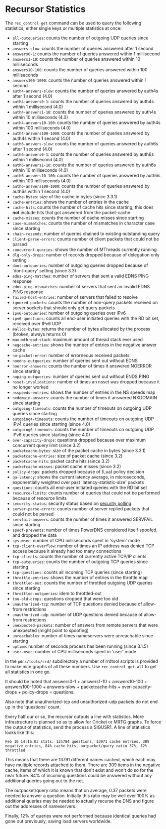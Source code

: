 # Recursor Statistics
The `rec_control get` command can be used to query the following statistics, either single keys or multiple statistics at once:

* `all-outqueries`: counts the number of outgoing UDP queries since starting
* `answers-slow`: counts the number of queries answered after 1 second
* `answers0-1`: counts the number of queries answered within 1 millisecond
* `answers1-10`: counts the number of queries answered within 10 milliseconds
* `answers10-100`: counts the number of queries answered within 100 milliseconds
* `answers100-1000`: counts the number of queries answered within 1 second
* `auth4-answers-slow`: counts the number of queries answered by auth4s after 1 second (4.0)
* `auth4-answers0-1`: counts the number of queries answered by auth4s within 1 millisecond (4.0)
* `auth4-answers1-10`: counts the number of queries answered by auth4s within 10 milliseconds (4.0)
* `auth4-answers10-100`: counts the number of queries answered by auth4s within 100 milliseconds (4.0)
* `auth4-answers100-1000`: counts the number of queries answered by auth4s within 1 second (4.0)
* `auth6-answers-slow`: counts the number of queries answered by auth6s after 1 second (4.0)
* `auth6-answers0-1`: counts the number of queries answered by auth6s within 1 millisecond (4.0)
* `auth6-answers1-10`: counts the number of queries answered by auth6s within 10 milliseconds (4.0)
* `auth6-answers10-100`: counts the number of queries answered by auth6s within 100 milliseconds (4.0)
* `auth6-answers100-1000`: counts the number of queries answered by auth6s within 1 second (4.0)
* `cache-bytes`: size of the cache in bytes (since 3.3.1)
* `cache-entries`: shows the number of entries in the cache
* `cache-hits`: counts the number of cache hits since starting, this does **not** include hits that got answered from the packet-cache
* `cache-misses`: counts the number of cache misses since starting
* `case-mismatches`: counts the number of mismatches in character case since starting
* `chain-resends`: number of queries chained to existing outstanding query
* `client-parse-errors`: counts number of client packets that could not be parsed
* `concurrent-queries`: shows the number of MThreads currently running
* `dlg-only-drops`: number of records dropped because of delegation only setting
* `dont-outqueries`: number of outgoing queries dropped because of 'dont-query' setting (since 3.3)
* `edns-ping-matches`: number of servers that sent a valid EDNS PING response
* `edns-ping-mismatches`: number of servers that sent an invalid EDNS PING response
* `failed-host-entries`: number of servers that failed to resolve
* `ignored-packets`: counts the number of non-query packets received on server sockets that should only get query packets
* `ipv6-outqueries`: number of outgoing queries over IPv6
* `ipv6-questions`: counts all end-user initiated queries with the RD bit set, received over IPv6 UDP
* `malloc-bytes`: returns the number of bytes allocated by the process (broken, always returns 0)
* `max-mthread-stack`: maximum amount of thread stack ever used
* `negcache-entries`: shows the number of entries in the negative answer cache
* `no-packet-error`: number of errorneous received packets
* `noedns-outqueries`: number of queries sent out without EDNS
* `noerror-answers`: counts the number of times it answered NOERROR since starting
* `noping-outqueries`: number of queries sent out without ENDS PING
* `nsset-invalidations`: number of times an nsset was dropped because it no longer worked
* `nsspeeds-entries`: shows the number of entries in the NS speeds map
* `nxdomain-answers`: counts the number of times it answered NXDOMAIN since starting
* `outgoing-timeouts`: counts the number of timeouts on outgoing UDP queries since starting
* `outgoing4-timeouts`: counts the number of timeouts on outgoing UDP IPv4 queries since starting (since 4.0)
* `outgoing6-timeouts`: counts the number of timeouts on outgoing UDP IPv6 queries since starting (since 4.0)
* `over-capacity-drops`: questions dropped because over maximum concurrent query limit (since 3.2)
* `packetcache-bytes`: size of the packet cache in bytes (since 3.3.1)
* `packetcache-entries`: size of packet cache (since 3.2)
* `packetcache-hits`: packet cache hits (since 3.2)
* `packetcache-misses`: packet cache misses (since 3.2)
* `policy-drops`: packets dropped because of (Lua) policy decision
* `qa-latency`: shows the current latency average, in microseconds, exponentially weighted over past 'latency-statistic-size' packets
* `questions`: counts all end-user initiated queries with the RD bit set
* `resource-limits`: counts number of queries that could not be performed because of resource limits
* `security-status`: security status based on [security polling](../common/security.md#implementation)
* `server-parse-errors`: counts number of server replied packets that could not be parsed
* `servfail-answers`: counts the number of times it answered SERVFAIL since starting
* `spoof-prevents`: number of times PowerDNS considered itself spoofed, and dropped the data
* `sys-msec`: number of CPU milliseconds spent in 'system' mode
* `tcp-client-overflow`: number of times an IP address was denied TCP access because it already had too many connections
* `tcp-clients`: counts the number of currently active TCP/IP clients
* `tcp-outqueries`: counts the number of outgoing TCP queries since starting
* `tcp-questions`: counts all incoming TCP queries (since starting)
* `throttle-entries`: shows the number of entries in the throttle map
* `throttled-out`: counts the number of throttled outgoing UDP queries since starting
* `throttled-outqueries`: idem to throttled-out
* `too-old-drops`: questions dropped that were too old
* `unauthorized-tcp`: number of TCP questions denied because of allow-from restrictions
* `unauthorized-udp`: number of UDP questions denied because of allow-from restrictions
* `unexpected-packets`: number of answers from remote servers that were unexpected (might point to spoofing)
* `unreachables`: number of times nameservers were unreachable since starting
* `uptime`: number of seconds process has been running (since 3.1.5)
* `user-msec`: number of CPU milliseconds spent in 'user' mode

In the `pdns/tools/rrd/` subdirectory a number of rrdtool scripts is provided to
make nice graphs of all these numbers. Use `rec_control get-all` to get all
statistics in one go.

It should be noted that answers0-1 + answers1-10 + answers10-100 + answers100-1000 +
answers-slow + packetcache-hits + over-capacity-drops + policy-drops = questions.

Also note that unauthorized-tcp and unauthorized-udp packets do not end up in
the 'questions' count.

Every half our or so, the recursor outputs a line with statistics. More
infrastructure is planned so as to allow for Cricket or MRTG graphs. To force
the output of statistics, send the process a SIGUSR1. A line of statistics looks
like this:

```
Feb 10 14:16:03 stats: 125784 questions, 13971 cache entries, 309 negative entries, 84% cache hits, outpacket/query ratio 37%, 12% throttled
```

This means that there are 13791 different names cached, which each may have
multiple records attached to them. There are 309 items in the negative cache,
items of which it is known that don't exist and won't do so for the near future.
84% of incoming questions could be answered without any additional queries going
out to the net.

The outpacket/query ratio means that on average, 0.37 packets were needed to
answer a question. Initially this ratio may be well over 100% as additional
queries may be needed to actually recurse the DNS and figure out the addresses
of nameservers.

Finally, 12% of queries were not performed because identical queries had gone out previously, saving load servers worldwide.
